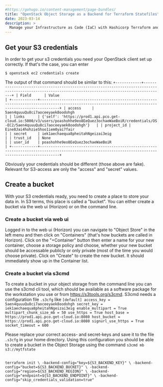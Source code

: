 ```yaml
---
#https://gohugo.io/content-management/page-bundles/
title: "OpenStack Object Storage as a Backend for Terraform Statefiles"
date: 2023-03-14
description: >
  Manage your Infrastructure as Code (IaC) with Hashicorp Terraform and use OpenStack Object Storage as a Backend
---
```


## Get your S3 credentials

In order to get your s3 credentials you need your OpenStack client set up correctly. If that's the case, you can enter

``$ openstack ec2 credentials create``

The output of that command should be similar to this:
``
+------------+-----------------------------------------------------------------------------------------------------------------------------------------------------+
| Field      | Value                                                                                                                                               |
+------------+-----------------------------------------------------------------------------------------------------------------------------------------------------+
| access     | 5aen4quuuQu8ci7aoceeyaek8oodohgh                                                                                                                    |
| links      | {'self': 'https://prod1.api.pco.get-cloud.io:5000/v3/users/poashohhe9eo8EeQuez3ochaeWaeBoiR/credentials/OS-EC2/5aen4quuuQu8ci7aoceeyaek8oodohgh'}   |
| project_id | Eine8Jai4hohzieShoo1iem0yai7fair                                                                                                                    |
| secret     | iek1aechaequa8pheitahNgeizai3eig                                                                                                                    |
| trust_id   | None                                                                                                                                                |
| user_id    | poashohhe9eo8EeQuez3ochaeWaeBoiR                                                                                                                    |
+------------+-----------------------------------------------------------------------------------------------------------------------------------------------------+
``

Obviously your credentials should be different (those above are fake). Relevant for S3-access are only the "access" and "secret" values. 

## Create a bucket

With your S3 credentials ready, you need to create a place to store your data in. In S3 terms, this place is called a "bucket". You can either create a bucket via the web ui (Horizon) or on the command line.

### Create a bucket via web ui

Logged in to the web ui (Horizon) you can navigate to "Object Store" in the left menu and then click on "Containers" (that's how buckets are called in Horizon). Click on the "+Container" button then enter a name for your new container, choose a storage policy and choose, whether your new bucket should be accessable publicly or only private (most of the time you would choose private). Click on "Create" to create the new bucket. It should immediately show up in the Container list.

### Create a bucket via s3cmd

To create a bucket in your object storage from the command line you can use the s3cmd cli tool, which should be available as a software package for the workstation you use or from <https://s3tools.org/s3cmd>.
S3cmd needs a configuration file `.s3cfg` like
``
[default]
access_key = 5aen4quuuQu8ci7aoceeyaek8oodohgh
secret_key = iek1aechaequa8pheitahNgeizai3eig
enable_multipart = True
multipart_chunk_size_mb = 50
use_https = True
host_base = https://prod1.api.pco.get-cloud.io:8080
host_bucket = https://prod1.api.pco.get-cloud.io:8080
signurl_use_https = True
socket_timeout = 600
``

Please replace your correct access- and secret-keys and save it to the file `.s3cfg` in your home directory. Using this configuration you should be able to create a bucket in the Object Storage using the command
``
s3cmd mb s3://mytfstate
``

##


``
terraform init \
        -backend-config="key=${S3_BACKEND_KEY}" \
        -backend-config="bucket=${S3_BACKEND_BUCKET}" \
        -backend-config="region=${S3_BACKEND_REGION}" \
        -backend-config="endpoint=${S3_BACKEND_ENDPOINT}" \
        -backend-config="skip_credentials_validation=true"
``
